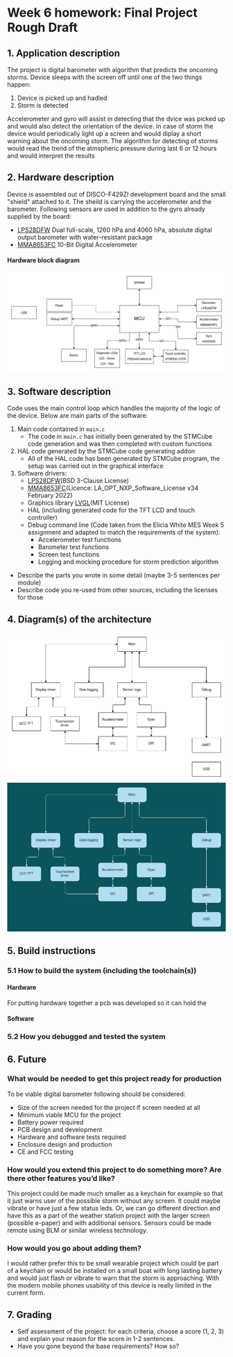 # Week 6 homework: Final Project Rough Draft

## 1. Application description
The project is digital barometer with algorithm that predicts the oncoming storms. Device sleeps with the screen off until one of the two things happen:
1. Device is picked up and hadled
2. Storm is detected

Accelerometer and gyro will assist in detecting that the dvice was picked up and would also detect the orientation of the device. 
In case of storm the device would periodically light up a screen and would diplay a short warning about the oncoming storm.
The algorithm for detecting of storms would read the trend of the atmspheric pressure during last 6 or 12 hours and would interpret the results

## 2. Hardware description
Device is assembled out of DISCO-F429ZI development board and the small "shield" attached to it. The sheild is carrying the accelerometer and the barometer.
Following sensors are used in addition to the gyro already supplied by the board:
- [LPS28DFW](https://www.st.com/en/mems-and-sensors/lps28dfw.html#documentation) Dual full-scale, 1260 hPa and 4060 hPa, absolute digital output barometer with water-resistant package 
- [MMA8653FC](https://www.nxp.com/products/sensors/accelerometers/2g-4g-8g-low-g-10-bit-digital-accelerometer:MMA8653FC) 10-Bit Digital Accelerometer

#### Hardware block diagram
![Hardware block diagram](/Week6/hardware_block_diagram.png)

## 3. Software description
Code uses the main control loop which handles the majority of the logic of the device. Below are main parts of the software:
1. Main code contained in `main.c`
    - The code in `main.c` has initially been generated by the STMCube code generation and was then completed with custom functions
2. HAL code generated by the STMCube code generating addon
    - All of the HAL code has been generated by STMCube program, the setup was carried out in the graphical interface
3. Software drivers:
    - [LPS28DFW](https://github.com/STMicroelectronics/STMems_Standard_C_drivers)(BSD 3-Clause License)
    - [MMA8653FC](https://www.nxp.com/design/sensor-developer-resources/sensor-sw-component-library/sensor-drivers-for-nxp-sensors:SENSOR-DRIVERS)(Licence: LA_OPT_NXP_Software_License v34 February 2022)
    - Graphics library [LVGL](https://github.com/lvgl/lv_port_stm32f429_disco)(MIT License)
    - HAL (including generated code for the TFT LCD and touch controller)
    - Debug command line (Code taken from the Elicia White MES Week 5 assignment and adapted to match the requirements of the system):
        - Accelerometer test functions
        - Barometer test functions
        - Screen test functions
        - Logging and mocking procedure for storm prediction algorithm

- Describe the parts you wrote in some detail (maybe 3-5 sentences per module)
- Describe code you re-used from other sources, including the licenses for those

## 4. Diagram(s) of the architecture
![Hierarchy of control diagram](/Week6/hierarchy_of_control_diagram.png#gh-light-mode-only)
![Hierarchy of control diagram](/Week6/hierarchy_of_control_diagram.dark.png#gh-dark-mode-only)

## 5. Build instructions

### 5.1 How to build the system (including the toolchain(s))
#### Hardware
For putting hardware together a pcb was developed so it can hold the 
#### Software
### 5.2 How you debugged and tested the system

## 6. Future
### What would be needed to get this project ready for production
To be viable digital barometer following should be considered:
* Size of the screen needed for the project if screen needed at all
* Minimum viable MCU for the project
* Battery power required
* PCB design and development
* Hardware and software tests required
* Enclosure design and production
* CE and FCC testing
### How would you extend this project to do something more? Are there other features you’d like?
This project could be made much smaller as a keychain for example so that it just warns user of the possible storm without any screen. It could maybe vibrate or have just a few status leds. 
Or, we can go different direction and have this as a part of the weather station project with the larger screen (possible e-paper) and with additional sensors. Sensors could be made remote using
BLM or similar wireless technology.
### How would you go about adding them?
I would rather prefer this to be small wearable project which could be part of a keychain or would be installed on a small boat with long lasting battery and would just flash or vibrate to 
warn that the storm is approaching. With the modern mobile phones usability of this device is really limited in the current form. 

## 7. Grading
- Self assessment of the project: for each criteria, choose a score (1, 2, 3) and explain your reason for the score in 1-2 sentences.
- Have you gone beyond the base requirements? How so?

